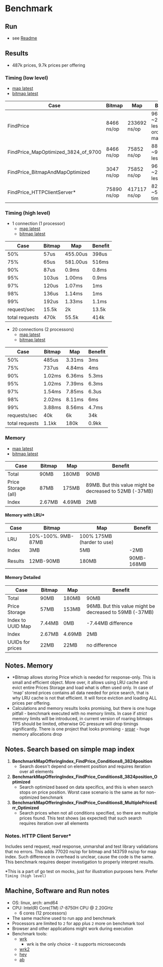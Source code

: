 # Benchmark

## Run
* see [Readme](../README.md)

## Results
* 487k prices, 9.7k prices per offering

### Timing (low level)
* [map latest](../benchmark/Prices-487k-PricesPerOffering-9.7k/map/benchmark-results.txt)
* [bitmap latest](../benchmark/Prices-487k-PricesPerOffering-9.7k/bitmap/benchmark-results.txt)

|Case|Bitmap|Map|Benefit|
|---|---|---|---|
|FindPrice|8466 ns/op|233692 ns/op|96% less, ~27 times less, 1 order of magnitude|
|FindPrice_MapOptimized_3824_of_9700|8466 ns/op|75852 ns/op|88% less, ~9 times less|
|FindPrice_BitmapAndMapOptimized|3047 ns/op|75852 ns/op|96% less, ~25 times less|
|FindPrice_HTTPClientServer*|75890 ns/op|417117 ns/op|82% less, ~5.4 times less|

### Timing (high level)

* 1 connection (1 processor)
  * [map latest](../benchmark/Prices-487k-PricesPerOffering-9.7k/map/wrk/map-t1-c1.txt)
  * [bitmap latest](../benchmark/Prices-487k-PricesPerOffering-9.7k/bitmap/wrk/bitmap-t1-c1.txt)

|Case|Bitmap|Map|Benefit|
|---|---|---|---|
|50%|57us|455.00us|398us|
|75%|65us|581.00us|516ms|
|90%|87us|0.9ms|0.8ms|
|95%|103us|1.00ms|0.9ms|
|97%|120us|1.07ms|1ms|
|98%|136us|1.14ms|1ms|
|99%|192us|1.33ms|1.1ms|
|request/sec|15.5k|2k|13.5k|
|total requests|470k|55.5k|414k|

* 20 connections (2 processors)
  * [map latest](../benchmark/Prices-487k-PricesPerOffering-9.7k/map/wrk/map-t2-c20.txt)
  * [bitmap latest](../benchmark/Prices-487k-PricesPerOffering-9.7k/bitmap/wrk/bitmap-t2-c20.txt)

|Case|Bitmap|Map|Benefit|
|---|---|---|---|
|50%|485us|3.31ms|3ms|
|75%|737us|4.84ms|4ms|
|90%|1.02ms|6.36ms|5.3ms|
|95%|1.02ms|7.39ms|6.3ms|
|97%|1.54ms|7.85ms|6.3us|
|98%|2.02ms|8.11ms|6ms|
|99%|3.88ms|8.56ms|4.7ms|
|requests/sec|40k|6k|34k|
|total requests|1.1kk|180k|0.9kk|

### Memory

* [map latest](../benchmark/Prices-487k-PricesPerOffering-9.7k/map/memory/map-heapdump-top.txt)
* [bitmap latest](../benchmark/Prices-487k-PricesPerOffering-9.7k/bitmap/memory/bitmap-heapdump-top.txt)

|Case|Bitmap|Map|Benefit|
|---|---|---|---|
|Total|90MB|180MB|90MB|
|Price Storage (all)|87MB|175MB|89MB. But this value might be decreased to 52MB (-37MB)|
|Index|2.67MB|4.69MB|2MB|

#### Memory with LRU*
|Case|Bitmap|Map|Benefit|
|---|---|---|---|
|LRU|10%-100%. 9MB-87MB| 100% 175MB (harder to use)|
|Index|3MB|5MB|-2MB|
|Results|12MB-90MB|180MB|90MB-168MB|

#### Memory Detailed
|Case|Bitmap|Map|Benefit|
|---|---|---|---|
|Total|90MB|180MB|90MB|
|Price Storage|57MB|153MB|96MB. But this value might be decreased to 59MB (-37MB)|
|Index to UUID Map|7.44MB|0MB|-7.44MB difference|
|Index|2.67MB|4.69MB|2MB|
|UUIDs for prices|22MB|22MB|no difference|

## Notes. Memory
* *Bitmap allows storing Price which is needed for response-only. This is small and efficient object.
More over, it allows using LRU cache and evict entire Prices Storage and load what is often used only.
In case of 'map' stored prices contains all data needed for price search, that is why LRU cache is not that efficient. 
It will force eviction and loading ALL prices per offering.
* Calculations and memory results looks promising, but there is one huge pitfall - 
  benchmark executed with no memory limits. In case if _strict_ memory limits will be introduced, in current version of 
  roaring bitmaps TPS should be limited, otherwise GC pressure will drop timings significantly.
  There is one project that looks promising - [sroar](https://github.com/dgraph-io/sroar/) - huge memory allocations drop
  
## Notes. Search based on simple map index
1. **BenchmarkMapOfferingIndex_FindPrice_Conditions8_3824position**
   * Search doesn't depend on element position and requires iteration over all elements
1. **BenchmarkMapOfferingIndex_FindPrice_Conditions8_3824position_Optimized**
   * Search optimized based on data specifics, and this is when search stops on price position.
      Worst case scenario is the same as for non-optimized benchmark
1. **BenchmarkMapOfferingIndex_FindPrice_Conditions8_MultiplePricesErr_Optimized**
   * Search prices when not all conditions specified, so there are multiple prices found.
     This test shows (as expected) that such search requires iteration over all elements

### Notes. HTTP Client Server*
Includes send request, read response, unmarshal and test library validations that no errors.
This adds 77020 ns/op for bitmap and 143759 ns/op for map index. Such difference in overhead is unclear, 
cause the code is the same. This benchmark requires deeper investigation to properly interpret results.

*This is a part of go test on mocks, just for illustration purposes here. Prefer `Timing (high level)`

## Machine, Software and Run notes
* OS: linux, arch: amd64
* CPU: Intel(R) Core(TM) i7-8750H CPU @ 2.20GHz
    * 6 cores (12 processors)
* The same machine used to run app and benchmark
* Processors are limited to `2` for app plus `2` more on benchmark tool
* Browser and other applications might work during execution  
* Benchmark tools: 
  * [wrk](https://github.com/wg/wrk/)
    * wrk is the only choice - it supports microseconds
  * [wrk2](https://github.com/giltene/wrk2)
  * [hey](https://github.com/rakyll/hey)
  * [ab](http://httpd.apache.org/docs/current/programs/ab.html)  
